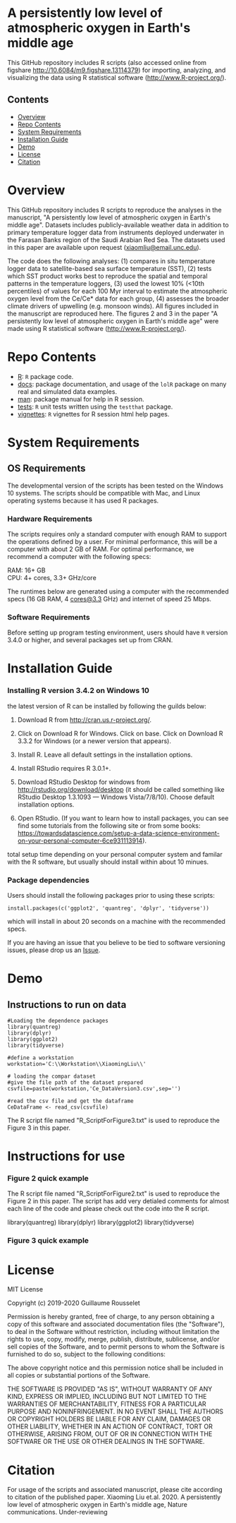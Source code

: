 # A persistently low level of atmospheric oxygen in Earth's middle age

This GitHub repository includes R scripts (also accessed online from figshare http://10.6084/m9.figshare.13114379) for importing, analyzing, and visualizing the data using R statistical software (http://www.R-project.org/).

## Contents

- [Overview](#overview)
- [Repo Contents](#repo-contents)
- [System Requirements](#system-requirements)
- [Installation Guide](#installation-guide)
- [Demo](#demo)
- [License](./LICENSE)
- [Citation](#citation)

# Overview
This GitHub repository includes R scripts to reproduce the analyses in the manuscript, 
"A persistently low level of atmospheric oxygen in Earth's middle age". 
Datasets includes publicly-available weather data in addition to primary temperature logger data from instruments deployed underwater in the Farasan Banks region of the Saudi Arabian Red Sea. The datasets used in this paper are available upon request (xiaomliu@email.unc.edu). 


The code does the following analyses: 
(1) compares in situ temperature logger data to satellite-based sea surface temperature (SST), 
(2) tests which SST product works best to reproduce the spatial and temporal patterns in the temperature loggers, 
(3) used the lowest 10% (<10th percentiles) of values for each 100 Myr interval to estimate the atmospheric oxygen level from the Ce/Ce* data for each group,
(4) assesses the broader climate drivers of upwelling (e.g. monsoon winds). 
All figures included in the manuscript are reproduced here.
The figures 2 and 3 in the paper "A persistently low level of atmospheric oxygen in Earth's middle age" were made using R statistical software (http://www.R-project.org/).

# Repo Contents

- [R](./R): `R` package code.
- [docs](./docs): package documentation, and usage of the `lolR` package on many real and simulated data examples.
- [man](./man): package manual for help in R session.
- [tests](./tests): `R` unit tests written using the `testthat` package.
- [vignettes](./vignettes): `R` vignettes for R session html help pages.


# System Requirements
## OS Requirements
The developmental version of the scripts has been tested on the Windows 10 systems. 
The scripts should be compatible with Mac, and Linux operating systems because it has used R packages.

### Hardware Requirements
The scripts requires only a standard computer with enough RAM to support the operations defined by a user. For minimal performance, this will be a computer with about 2 GB of RAM. For optimal performance, we recommend a computer with the following specs:

RAM: 16+ GB  
CPU: 4+ cores, 3.3+ GHz/core

The runtimes below are generated using a computer with the recommended specs (16 GB RAM, 4 cores@3.3 GHz) and internet of speed 25 Mbps.

### Software Requirements


Before setting up program testing environment, users should have `R` version 3.4.0 or higher, and several packages set up from CRAN.
# Installation Guide
### Installing R version 3.4.2 on Windows 10

the latest version of R can be installed by following the guilds below:

1. Download R from http://cran.us.r-project.org/.
2. Click on Download R for Windows. Click on base. Click on Download R 3.3.2 for Windows (or a newer version that appears).
3. Install R. Leave all default settings in the installation options.

4. Install RStudio requires R 3.0.1+.

5. Download RStudio Desktop for windows from http://rstudio.org/download/desktop (it should be called something like RStudio Desktop 1.3.1093 — Windows Vista/7/8/10). Choose default installation options.
6. Open RStudio. 
(If you want to learn how to install packages, you can see find some tutorials from the following site or from some books:
https://towardsdatascience.com/setup-a-data-science-environment-on-your-personal-computer-6ce931113914).

total setup time depending on your personal computer system and familar with the R software,
but usually should install within about 10 minues.


### Package dependencies

Users should install the following packages prior to using these scripts:

```
install.packages(c('ggplot2', 'quantreg', 'dplyr', 'tidyverse'))
```

which will install in about 20 seconds on a machine with the recommended specs.


If you are having an issue that you believe to be tied to software versioning issues, please drop us an [Issue](https://github.com/neurodata/lol/issues). 



# Demo
## Instructions to run on data

```
#Loading the dependence packages
library(quantreg)
library(dplyr)
library(ggplot2)
library(tidyverse)

#define a workstation
workstation='C:\\Workstation\\XiaomingLiu\\'

# loading the compar dataset
#give the file path of the dataset prepared
csvfile=paste(workstation,'Ce_DataVersion3.csv',sep='')

#read the csv file and get the dataframe
CeDataFrame <- read_csv(csvfile)
```





The R script file named "R_ScriptForFigure3.txt" is used to reproduce the Figure 3 in this paper.

# Instructions for use
### Figure 2 quick example
The R script file named "R_ScriptForFigure2.txt" is used to reproduce the Figure 2 in this paper.
The script has add very detialed comments for almost each line of the code and please check out the code into the R script.


library(quantreg)
library(dplyr)
library(ggplot2)
library(tidyverse)





### Figure 3 quick example

# License
MIT License

Copyright (c) 2019-2020 Guillaume Rousselet

Permission is hereby granted, free of charge, to any person obtaining a copy
of this software and associated documentation files (the "Software"), to deal
in the Software without restriction, including without limitation the rights
to use, copy, modify, merge, publish, distribute, sublicense, and/or sell
copies of the Software, and to permit persons to whom the Software is
furnished to do so, subject to the following conditions:

The above copyright notice and this permission notice shall be included in all
copies or substantial portions of the Software.

THE SOFTWARE IS PROVIDED "AS IS", WITHOUT WARRANTY OF ANY KIND, EXPRESS OR
IMPLIED, INCLUDING BUT NOT LIMITED TO THE WARRANTIES OF MERCHANTABILITY,
FITNESS FOR A PARTICULAR PURPOSE AND NONINFRINGEMENT. IN NO EVENT SHALL THE
AUTHORS OR COPYRIGHT HOLDERS BE LIABLE FOR ANY CLAIM, DAMAGES OR OTHER
LIABILITY, WHETHER IN AN ACTION OF CONTRACT, TORT OR OTHERWISE, ARISING FROM,
OUT OF OR IN CONNECTION WITH THE SOFTWARE OR THE USE OR OTHER DEALINGS IN THE
SOFTWARE.


# Citation

For usage of the scripts and associated manuscript, please cite according to citation of the published paper.
Xiaoming Liu et.al. 2020. A persistently low level of atmospheric oxygen in Earth's middle age, Nature communications. Under-reviewing
